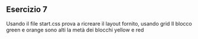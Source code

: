## Esercizio 7

Usando il file start.css prova a ricreare il layout fornito, usando grid
Il blocco green e orange sono alti la metà dei blocchi yellow e red